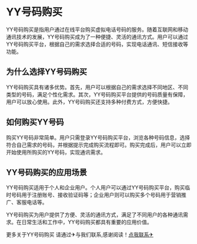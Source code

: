# YY号码购买

YY号码购买是指用户通过在线平台购买虚拟电话号码的服务。随着互联网和移动通讯技术的发展，YY号码购买成为了一种便捷、灵活的通讯方式。用户可以通过YY号码购买平台，根据自己的需求选择合适的号码，实现电话通讯、短信接收等功能。

## 为什么选择YY号码购买

YY号码购买具有诸多优势。首先，用户可以根据自己的需求选择不同地区、不同类型的号码，满足个性化需求。其次，YY号码购买平台提供的号码质量有保障，用户可以放心使用。此外，YY号码购买还支持多种付费方式，方便快捷。

## 如何购买YY号码

购买YY号码非常简单。用户只需登录YY号码购买平台，浏览各种号码信息，选择符合自己需求的号码，并根据提示完成购买流程即可。购买完成后，用户可以立即开始使用所购买的YY号码，实现通讯需求。

## YY号码购买的应用场景

YY号码购买适用于个人和企业用户。个人用户可以通过YY号码购买平台，购买临时号码用于注册账号、接收验证码等；企业用户则可以购买多个号码用于营销推广、客服电话等。

YY号码购买为用户提供了方便、灵活的通讯方式，满足了不同用户的各种通讯需求。在日常生活和工作中，YY号码购买都具有重要的应用价值。

更多关于YY号码购买 请通过✈与我们联系,感谢阅读！[点我联系✈](https://docs.k02.cc)